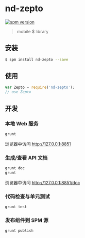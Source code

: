 # nd-zepto

[![spm version](http://spmjs.io/badge/nd-zepto)](http://spmjs.io/package/nd-zepto)

> mobile $ library

## 安装

```bash
$ spm install nd-zepto --save
```

## 使用

```js
var Zepto = require('nd-zepto');
// use Zepto
```
## 开发

### 本地 Web 服务

```bash
grunt
```

浏览器中访问 http://127.0.0.1:8851

### 生成/查看 API 文档

```bash
grunt doc
grunt
```

浏览器中访问 http://127.0.0.1:8851/doc

### 代码检查与单元测试

```bash
grunt test
```

### 发布组件到 SPM 源

```bash
grunt publish
```
